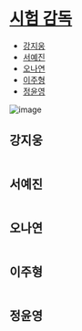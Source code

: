 # [시험 감독](https://www.acmicpc.net/problem/13458)

- [강지웅](#강지웅)
- [서예진](#서예진)
- [오나연](#오나연)
- [이주형](#이주형)
- [정윤영](#정윤영)

![image](https://user-images.githubusercontent.com/50551349/163185537-9b8b7e60-e07e-4c4b-8229-b35aab01a08e.png)

## 강지웅
```java

```
## 서예진
```java

```

## 오나연
```java

```

## 이주형
```java
```

## 정윤영
```java

```
